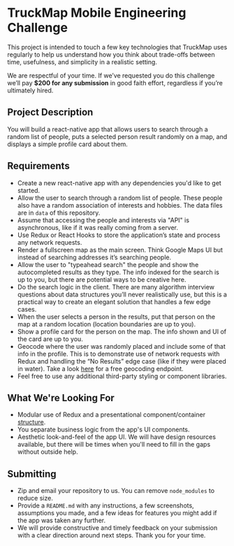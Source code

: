 # TruckMap Mobile Engineering Challenge

This project is intended to touch a few key technologies that TruckMap uses regularly to help us understand how you think about trade-offs between time, usefulness, and simplicity in a realistic setting.

We are respectful of your time.  If we’ve requested you do this challenge we’ll pay **$200 for any submission** in good faith effort, regardless if you’re ultimately hired.

## Project Description

You will build a react-native app that allows users to search through a random list of people, puts a selected person result randomly on a map, and displays a simple profile card about them.

## Requirements

- Create a new react-native app with any dependencies you'd like to get started.
- Allow the user to search through a random list of people.  These people also have a random association of interests and hobbies.  The data files are in `data` of this repository.
- Assume that accessing the people and interests via "API" is asynchronous, like if it was really coming from a server.
- Use Redux or React Hooks to store the application’s state and process any network requests.
- Render a fullscreen map as the main screen. Think Google Maps UI but instead of searching addresses it’s searching people.
- Allow the user to "typeahead search" the people and show the autocompleted results as they type. The info indexed for the search is up to you, but there are potential ways to be creative here.
- Do the search logic in the client.  There are many algorithm interview questions about data structures you’ll never realistically use, but this is a practical way to create an elegant solution that handles a few edge cases.
- When the user selects a person in the results, put that person on the map at a random location (location boundaries are up to you).
- Show a profile card for the person on the map.  The info shown and UI of the card are up to you.
- Geocode where the user was randomly placed and include some of that info in the profile.  This is to demonstrate use of network requests with Redux and handling the “No Results” edge case (like if they were placed in water).  Take a look [here](https://services.gisgraphy.com/reversegeocoding/search?format=json&lat=41.88832&lng=-87.623177) for a free geocoding endpoint.
- Feel free to use any additional third-party styling or component libraries.

## What We're Looking For

- Modular use of Redux and a presentational component/container [structure](https://medium.com/@dan_abramov/smart-and-dumb-components-7ca2f9a7c7d0).
- You separate business logic from the app's UI components.
- Aesthetic look-and-feel of the app UI.  We will have design resources available, but there will be times when you'll need to fill in the gaps without outside help.

## Submitting

- Zip and email your repository to us. You can remove `node_modules` to reduce size.
- Provide a  `README.md` with any instructions, a few screenshots, assumptions you made, and a few ideas for features you might add if the app was taken any further.
- We will provide constructive and timely feedback on your submission with a clear direction around next steps.  Thank you for your time.
